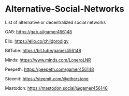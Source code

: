 # Alternative-Social-Networks
List of alternative or decentralized social networks

GAB: https://gab.ai/gamer456148

Ello: https://ello.co/childprodigy

BitTube: https://bit.tube/gamer456148

Minds: https://www.minds.com/LoneroLNR

Peepeth: https://peepeth.com/gamer456148

Steemit: https://steemit.com/@etherstone

Mastodon: https://mastodon.social/@gamer456148
